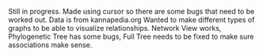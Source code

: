Still in progress.
Made using cursor so there are some bugs that need to be worked out. 
Data is from kannapedia.org 
Wanted to make different types of graphs to be able to visualize relationships. 
Network View works, Phylogenetic Tree has some bugs, Full Tree needs to be fixed to make sure associations make sense. 
